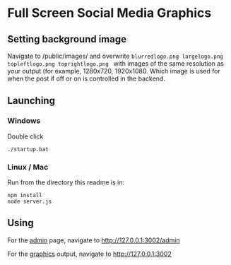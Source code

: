 # Full Screen Social Media Graphics

## Setting background image

Navigate to /public/images/ and overwrite ```blurredlogo.png largelogo.png topleftlogo.png toprightlogo.png ``` with images of the same resolution as your output (for example, 1280x720, 1920x1080. Which image is used for when the post if off or on is controlled in the backend. 

## Launching 

### Windows
Double click
```
./startup.bat
```

### Linux / Mac
Run from the directory this readme is in:
```
npm install
node server.js
```

## Using

For the [admin](http://127.0.0.1:3002/admin) page, navigate to http://127.0.0.1:3002/admin

For the [graphics](http://127.0.0.1:3002) output, navigate to http://127.0.0.1:3002
